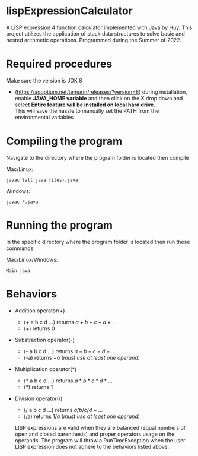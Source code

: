 # lispExpressionCalculator

A LISP expression 4 function calculator implemented with Java by Huy. This project utilizes the application of stack data structures to solve basic and nested arithmetic operations.
Programmed during the Summer of 2022.

# Required procedures
Make sure the version is JDK 8 
- (https://adoptium.net/temurin/releases/?version=8) 
during installation, enable **JAVA_HOME variable** and then click on the X drop down and select **Entire feature will be installed on local hard drive**.  
This will save the hassle to manually set the PATH from the environmental variables 

# Compiling the program
Navigate to the directory where the program folder is located then compile 

Mac/Linux: 
```
javac (all java files).java
```
Windows: 
```
javac *.java
```

# Running the program
In the specific directory where the program folder is located then run these commands

Mac/Linux/Windows: 
```
Main java
```

# Behaviors 
- Addition operator(+) 
  - (+ a b c d ...) returns $a+b+c+d+ ...$ 
  - (+) returns 0
- Substraction operator(-) 
  - (- a b c d ...) returns $a-b-c-d - ...$
  - (-a) returns $-a$ (*must use at least one operand*) 
- Multiplication  operator(*) 
  - (* a b c d ...) returns $a * b * c * d * ...$ 
  - (*) returns 1 
- Division operator(/) 
  - (/ a b c d ...) returns $a/b/c/d - ...$
  - (/a) returns $1/a$ (*must use at least one operand*) 
  
  LISP expressions are valid when they are balanced (equal numbers of open and closed parenthesis) and proper operators usage on the operands.
  The program will throw a RunTimeException when the user LISP expression does not adhere to the behaviors listed above. 
